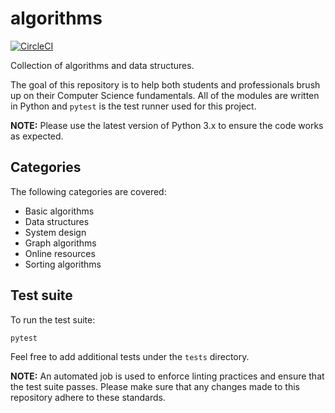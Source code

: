 # algorithms

[![CircleCI](https://circleci.com/gh/huangsam/algorithms.svg?style=svg)](https://circleci.com/gh/huangsam/algorithms)

Collection of algorithms and data structures.

The goal of this repository is to help both students and professionals brush up on their Computer Science fundamentals. All of the modules are written in Python and `pytest` is the test runner used for this project.

**NOTE:** Please use the latest version of Python 3.x to ensure the code works as expected.  
## Categories

The following categories are covered:

- Basic algorithms
- Data structures
- System design
- Graph algorithms
- Online resources
- Sorting algorithms

## Test suite

To run the test suite:

    pytest

Feel free to add additional tests under the `tests` directory.

**NOTE:** An automated job is used to enforce linting practices and ensure that the test suite passes. Please make sure that any changes made to this repository adhere to these standards.
